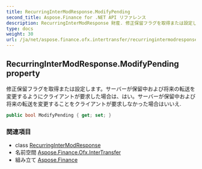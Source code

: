 ```yaml
---
title: RecurringInterModResponse.ModifyPending
second_title: Aspose.Finance for .NET API リファレンス
description: RecurringInterModResponse 財産. 修正保留フラグを取得または設定しますサーバーが保留中および将来の転送を変更するようにクライアントが要求した場合ははいサーバーが保留中および将来の転送を変更することをクライアントが要求しなかった場合はいいえ.
type: docs
weight: 30
url: /ja/net/aspose.finance.ofx.intertransfer/recurringintermodresponse/modifypending/
---
```

## RecurringInterModResponse.ModifyPending property

修正保留フラグを取得または設定します。サーバーが保留中および将来の転送を変更するようにクライアントが要求した場合は、はい。サーバーが保留中および将来の転送を変更することをクライアントが要求しなかった場合はいいえ.

```csharp
public bool ModifyPending { get; set; }
```

### 関連項目

* class [RecurringInterModResponse](../)
* 名前空間 [Aspose.Finance.Ofx.InterTransfer](../../recurringintermodresponse/)
* 組み立て [Aspose.Finance](../../../)


